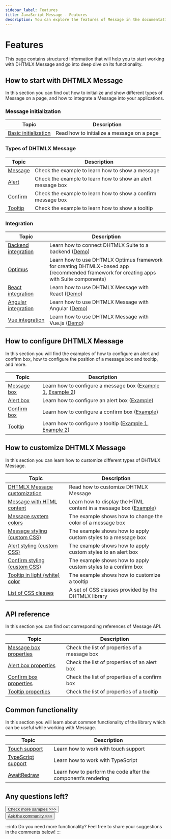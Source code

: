 ```yaml
---
sidebar_label: Features
title: JavaScript Message - Features 
description: You can explore the features of Message in the documentation of the DHTMLX JavaScript UI library. Browse developer guides and API reference, try out code examples and live demos, and download a free 30-day evaluation version of DHTMLX Suite 7.
---
```


# Features

This page contains structured information that will help you to start working with DHTMLX Message and go into deep dive on its functionality.

## How to start with DHTMLX Message

In this section you can find out how to initialize and show different types of Message on a page, and how to integrate a Message into your applications.

### Message initialization

| Topic                                        | Description                                |
| -------------------------------------------- | ------------------------------------------ |
| [Basic initialization](../creating_message/) | Read how to initialize a message on a page |


### Types of DHTMLX Message

| Topic                                          | Description                                                  |
| ---------------------------------------------- | ------------------------------------------------------------ |
| [Message](https://snippet.dhtmlx.com/rsxdlicg) | Check the example to learn how to show a message             |
| [Alert](https://snippet.dhtmlx.com/m4xka888)   | Check the example to learn how to show an alert message box  |
| [Confirm](https://snippet.dhtmlx.com/iss7twe6) | Check the example to learn how to show a confirm message box |
| [Tooltip](https://snippet.dhtmlx.com/c6jm8if6) | Check the example to learn how to show a tooltip             |

### Integration

| Topic                                                   | Description                                                                                                                                  |
| ------------------------------------------------------- | -------------------------------------------------------------------------------------------------------------------------------------------- |
| [Backend integration](integration/suite_and_backend.md) | Learn how to connect DHTMLX Suite to a backend  ([Demo](https://github.com/DHTMLX/nodejs-suite-demo))                                        |
| [Optimus](optimus_guides.md)                            | Learn how to use DHTMLX Optimus framework for creating  DHTMLX-based app <br>(recommended framework for creating apps with Suite components) |
| [React integration](integration/suite_and_react.md)     | Learn how to use DHTMLX Message with React ([Demo](https://github.com/DHTMLX/react-widgets))                                                 |
| [Angular integration](integration/suite_and_angular.md) | Learn how to use DHTMLX Message with Angular ([Demo](https://github.com/DHTMLX/angular-suite-demo))                                          |
| [Vue integration](integration/suite_and_vue.md)         | Learn how to use DHTMLX Message with Vue.js ([Demo](https://github.com/DHTMLX/vue-suite-demo))                                               |

## How to configure DHTMLX Message

In this section you will find the examples of how to configure an alert and confirm box, how to configure the position of a message box and tooltip, and more.

| Topic                                        | Description                                                                                                                                |
| -------------------------------------------- | ------------------------------------------------------------------------------------------------------------------------------------------ |
| [Message box](../configuration/#message-box) | Learn how to configure a message box  ([Example 1](https://snippet.dhtmlx.com/qfmd877x), [Example 2](https://snippet.dhtmlx.com/3wxrafmo)) |
| [Alert box](../configuration/#alert-box)     | Learn how to configure an alert box  ([Example](https://snippet.dhtmlx.com/dk4a7959))                                                      |
| [Confirm box](../configuration/#confirm-box) | Learn how to configure a confirm box  ([Example](https://snippet.dhtmlx.com/dk4a7959))                                                     |
| [Tooltip](../configuration/#tooltip)         | Learn how to configure a tooltip ([Example 1](https://snippet.dhtmlx.com/4wrrsr67), [Example 2](https://snippet.dhtmlx.com/zts0avym))      |


## How to customize DHTMLX Message

In this section you can learn how to customize different types of DHTMLX Message.

| Topic                                                                                                                             | Description                                                                                             |
| --------------------------------------------------------------------------------------------------------------------------------- | ------------------------------------------------------------------------------------------------------- |
| [DHTMLX Message customization](../customization/)                                                                                 | Read how to customize DHTMLX Message                                                                    |
| [Message with HTML content](../api/api_message_properties/)                                                                       | Learn how to display the HTML content in a message box ([Example](https://snippet.dhtmlx.com/1stqqejp)) |                                                     
| [Message system colors](https://snippet.dhtmlx.com/tfiqt79l) |The example shows how to change the color of a message box           |                                                                                                         |
| [Message styling (custom CSS)](https://snippet.dhtmlx.com/7s6p67ht) |The example shows how to apply custom styles to a message box |                                                                                                         |
| [Alert styling (custom CSS)](https://snippet.dhtmlx.com/g9tba9xi)| The example shows how to apply custom styles to an alert box    |                                                                                                         |
| [Confirm styling (custom CSS)](https://snippet.dhtmlx.com/x0barf98) |The example shows how to apply custom styles to a confirm box |                                                                                                         |
| [Tooltip in light (white) color](https://snippet.dhtmlx.com/ivec9yxi)                                                             | The example shows how to customize a tooltip                                                            |
| [List of CSS classes](../../helpers/base_elements/)                                                                               | A set of CSS classes provided by the DHTMLX library                                                     |

## API reference

In this section you can find out corresponding references of Message API.

| Topic                                                                | Description                                   |
| -------------------------------------------------------------------- | --------------------------------------------- |
| [Message box properties](../api/api_message_properties/#message-box) | Check the list of properties of a message box |
| [Alert box properties](../api/api_message_properties/#alert-box)     | Check the list of properties of an alert box  |
| [Confirm box properties](../api/api_message_properties/#confirm-box) | Check the list of properties of a confirm box |
| [Tooltip properties](../api/api_message_properties/#tooltip)         | Check the list of properties of a tooltip     |

## Common functionality

In this section you will learn about common functionality of the library which can be useful while working with Message.

| Topic                                                         | Description                                                   |
| ------------------------------------------------------------- | ------------------------------------------------------------- |
| [Touch support](../../common_features/touch_support/)         | Learn how to work with touch support                          |
| [TypeScript support](../../common_features/using_typescript/) | Learn how to work with TypeScript                             |
| [AwaitRedraw](../../helpers/await_redraw/)                    | Learn how to perform the code after the component’s rendering |

## Any questions left?

<button class="support_btn"><a href="https://snippet.dhtmlx.com/all?text=message">Check more samples >>></a> </button>
<br>
<button class="support_btn"><a href="https://forum.dhtmlx.com/">Ask the community >>></a> </button>

:::info
Do you need more functionality? Feel free to share your suggestions in the comments below!
:::
